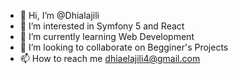 - 👋 Hi, I’m @Dhialajili
- 👀 I’m interested in Symfony 5 and React
- 🌱 I’m currently learning Web Development
- 💞️ I’m looking to collaborate on Begginer's Projects
- 📫 How to reach me dhiaelajili4@gmail.com

<!---
Dhialajili/Dhialajili is a ✨ special ✨ repository because its `README.md` (this file) appears on your GitHub profile.
You can click the Preview link to take a look at your changes.
--->
